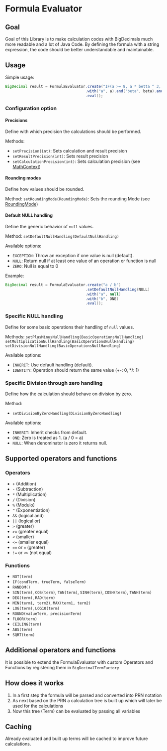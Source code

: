 # Formula Evaluator

## Goal

Goal of this Library is to make calculation codes with BigDecimals much more readable and a lot of Java Code. By defining the formula with a string expression, the code should be better understandable and maintainable.

## Usage

Simple usage:

```java
BigDecimal result = FormulaEvaluator.create("IF(a >= 8, a * betta ^ 3, a / gamma)")
                                    .with("a", a).and("beta", beta).and("gamma", gamma)
                                    .eval();
```

### Configuration option

#### Precisions
Define with which precision the calculations should be performed.

Methods:
 * `setPrecision(int)`: Sets calculation and result precision
 * `setResultPrecision(int)`: Sets result precision
 * `setCalculationPrecision(int)`: Sets calculation precision
(see [MathContext](https://docs.oracle.com/javase/8/docs/api/java/math/MathContext.html))

#### Rounding modes
Define how values should be rounded.

Method:
`setRoundingMode(RoundingMode)`: Sets the rounding Mode (see [RoundingMode](https://docs.oracle.com/javase/8/docs/api/java/math/RoundingMode.html))

#### Default NULL handling
Define the generic behavior of `null` values.

Method:
`setDefaultNullHandling(DefaultNullHandling)`

Available options:
 * `EXCEPTION`: Throw an exception if one value is null (default).
 * `NULL`: Return null if at least one value of an operation or function is null
 * `ZERO`: Null is equal to 0

Example:
```java
BigDecimal result = FormulaEvaluator.create("a / b")
                                    .setDefaultNullHandling(NULL)
                                    .with("a", null)
                                    .with("b", ONE)
                                    .eval();
```

### Specific NULL handling
Define for some basic operations their handling of `null` values.

Methods:
`setPlusMinusNullHandling(BasicOperationsNullHandling)`
`setMultiplicationNullHandling(BasicOperationsNullHandling)`
`setDivisionNullHandling(BasicOperationsNullHandling)`

Available options:
 * `INHERIT`: Use default handling (default).
 * `IDENTITY`: Operation should return the same value (+-: 0, */: 1)

### Specific Division through zero handling
Define how the calculation should behave on division by zero.

Method:
 * `setDivisionByZeroHandling(DivisionByZeroHandling)`

Available options:
 * `INHERIT`: Inherit checks from default.
 * `ONE`:  Zero is treated as 1. (a / 0 = a)
 * `NULL`: When denominator is zero it returns null.

## Supported operators and functions
### Operators
 * `+` (Addition)
 * `-` (Subtraction)
 * `*` (Multiplication)
 * `/` (Division)
 * `%` (Modulo)
 * `^` (Exponentiation)
 * `&&` (logical and)
 * `||` (logical or)
 * `>` (greater)
 * `>=` (greater equal)
 * `<` (smaller)
 * `<=` (smaller equal)
 * `==` or `=` (greater)
 * `!=` or `<>` (not equal)

### Functions
 * `NOT(term)`
 * `IF(condTerm, trueTerm, falseTerm)`
 * `RANDOM()`
 * `SIN(term)`, `COS(term)`, `TAN(term)`, `SINH(term)`, `COSH(term)`, `TANH(term)`
 * `DEG(term)`, `RAD(term)`
 * `MIN(term1, term2)`, `MAX(term1, term2)`
 * `LOG(term)`, `LOG10(term)`
 * `ROUND(valueTerm, precisionTerm)`
 * `FLOOR(term)`
 * `CEILING(term)`
 * `ABS(term)`
 * `SQRT(term)`
 
## Additional operators and functions
It is possible to extend the FormulaEvaluator with custom Operators and Functions by registering them in `BigDecimalTermFactory`

## How does it works
1. In a first step the formula will be parsed and converted into PRN notation
1. As next based on the PRN a calculation tree is built up which will later be used for the calculations
1. Now this tree (Term) can be evaluated by passing all variables

## Caching
Already evaluated and built up terms will be cached to improve future calculations.
